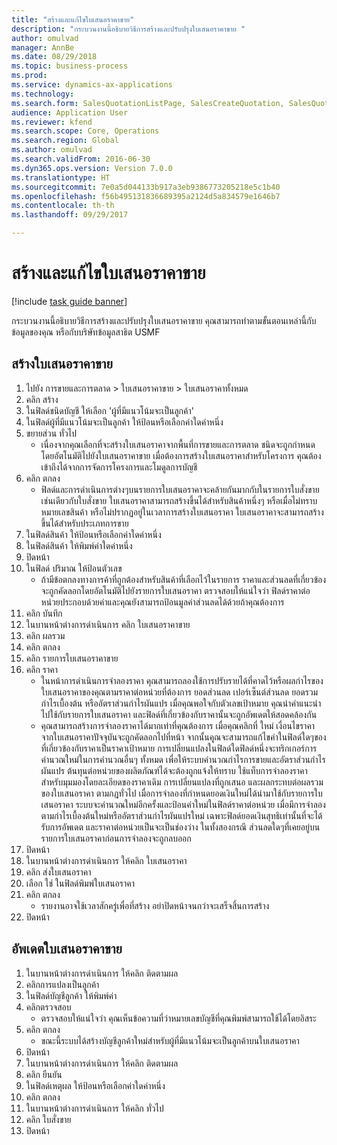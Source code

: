 ```yaml
--- 
title: "สร้างและแก้ไขใบเสนอราคาขาย"
description: "กระบวนงานนี้อธิบายวิธีการสร้างและปรับปรุงใบเสนอราคาขาย "
author: omulvad
manager: AnnBe
ms.date: 08/29/2018
ms.topic: business-process
ms.prod: 
ms.service: dynamics-ax-applications
ms.technology: 
ms.search.form: SalesQuotationListPage, SalesCreateQuotation, SalesQuotationTable, SalesQuotationTotals, SalesQuotationPriceSimulation, SalesQuotationEditLines, SrsReportViewerForm, smmSetNumSeqIfManual, CustTable, SalesTable
audience: Application User
ms.reviewer: kfend
ms.search.scope: Core, Operations
ms.search.region: Global
ms.author: omulvad
ms.search.validFrom: 2016-06-30
ms.dyn365.ops.version: Version 7.0.0
ms.translationtype: HT
ms.sourcegitcommit: 7e0a5d044133b917a3eb9386773205218e5c1b40
ms.openlocfilehash: f56b495131836689395a2124d5a834579e1646b7
ms.contentlocale: th-th
ms.lasthandoff: 09/29/2017

---
```

# <a name="create-and-edit-sales-quotations"></a>สร้างและแก้ไขใบเสนอราคาขาย

[!include [task guide banner](../../includes/task-guide-banner.md)]

กระบวนงานนี้อธิบายวิธีการสร้างและปรับปรุงใบเสนอราคาขาย  คุณสามารถทำตามขั้นตอนเหล่านี้กับข้อมูลของคุณ หรือกับบริษัทข้อมูลสาธิต USMF


## <a name="create-a-sales-quotation"></a>สร้างใบเสนอราคาขาย
1. ไปยัง การขายและการตลาด > ใบเสนอราคาขาย > ใบเสนอราคาทั้งหมด
2. คลิก สร้าง
3. ในฟิลด์ชนิดบัญชี ให้เลือก 'ผู้ที่มีแนวโน้มจะเป็นลูกค้า'
4. ในฟิลด์ผู้ที่มีแนวโน้มจะเป็นลูกค้า ให้ป้อนหรือเลือกค่าใดค่าหนึ่ง
5. ขยายส่วน ทั่วไป
    * เนื่องจากคุณเลือกที่จะสร้างใบเสนอราคาจากพื้นที่การขายและการตลาด ชนิดจะถูกกำหนดโดยอัตโนมัติไปยังใบเสนอราคาขาย เมื่อต้องการสร้างใบเสนอราคาสำหรับโครงการ คุณต้องเข้าถึงได้จากการจัดการโครงการและโมดูลการบัญชี   
6. คลิก ตกลง
    * ฟิลด์และการดำเนินการต่างๆบนรายการใบเสนอราคาจะคล้ายกันมากกับในรายการใบสั่งขาย    เช่นเดียวกับใบสั่งขาย ใบเสนอราคาสามารถสร้างขึ้นได้สำหรับสินค้าหนึ่งๆ หรือเมื่อไม่ทราบหมายเลขสินค้า หรือไม่ปรากฏอยู่ในเวลาการสร้างใบเสนอราคา ใบเสนอราคาจะสามารถสร้างขึ้นได้สำหรับประเภทการขาย  
7. ในฟิลด์สินค้า ให้ป้อนหรือเลือกค่าใดค่าหนึ่ง
8. ในฟิลด์สินค้า ให้พิมพ์ค่าใดค่าหนึ่ง
9. ปิดหน้า
10. ในฟิลด์ ปริมาณ ให้ป้อนตัวเลข
    * ถ้ามีข้อตกลงทางการค้าที่ถูกต้องสำหรับสินค้าที่เลือกไว้ในรายการ ราคาและส่วนลดที่เกี่ยวข้องจะถูกคัดลอกโดยอัตโนมัติไปยังรายการใบเสนอราคา  ตรวจสอบให้แน่ใจว่า ฟิลด์ราคาต่อหน่วยประกอบด้วยค่าและคุณยังสามารถป้อนมูลค่าส่วนลดได้ด้วยถ้าคุณต้องการ  
11. คลิก บันทึก
12. ในบานหน้าต่างการดำเนินการ คลิก ใบเสนอราคาขาย
13. คลิก ผลรวม
14. คลิก ตกลง
15. คลิก รายการใบเสนอราคาขาย
16. คลิก ราคา
    * ในหน้าการดำเนินการจำลองราคา คุณสามารถลองใช้การปรับรายได้ที่คาดไว้หรือผลกำไรของใบเสนอราคาของคุณตามราคาต่อหน่วยที่ต้องการ ยอดส่วนลด เปอร์เซ็นต์ส่วนลด ยอดรวม กำไรเบื้องต้น หรืออัตราส่วนกำไรผันแปร    เมื่อคุณพอใจกับตัวเลขเป้าหมาย คุณนำคำแนะนำไปใช้กับรายการใบเสนอราคา และฟิลด์ที่เกี่ยวข้องกับราคานั้นจะถูกอัพเดตให้สอดคล้องกัน  
    * คุณสามารถสร้างการจำลองราคาได้มากเท่าที่คุณต้องการ  เมื่อคุณคลิกที่ ใหม่ เงื่อนไขราคาจากใบเสนอราคาปัจจุบันจะถูกคัดลอกไปที่หน้า  จากนั้นคุุณจะสามารถแก้ไขค่าในฟิลด์ใดๆของที่เกี่ยวข้องกับราคาเป็นราคาเป้าหมาย  การเปลี่ยนแปลงในฟิลด์ใดฟิลด์หนึ่งจะทริกเกอร์การคำนวณใหม่ในการคำนวณอื่นๆ ทั้งหมด  เพื่อให้ระบบคำนวณกำไรการขายและอัตราส่วนกำไรผันแปร ต้นทุนต่อหน่วยของผลิตภัณฑ์ได้จะต้องถูกแจ้งให้ทราบ  ใช้แท็บการจำลองราคาสำหรับมุมมองโดยละเอียดของราคาเดิม การเปลี่ยนแปลงที่ถูกเสนอ และผลกระทบต่อผลรวมของใบเสนอราคา    ตามกฎทั่วไป เมื่อการจำลองที่กำหนดยอดเงินใหม่ได้นำมาใช้กับรายการใบเสนอราคา ระบบจะคำนวณใหม่อีกครั้งและป้อนค่าใหม่ในฟิลด์ราคาต่อหน่วย  เมื่อมีการจำลองตามกำไรเบื้องต้นใหม่หรืออัตราส่วนกำไรผันแปรใหม่ เฉพาะฟิลด์ยอดเงินสุทธิเท่านั้นที่จะได้รับการอัพเดต และราคาต่อหน่วยเป็นจะเป็นช่องว่าง  ในทั้งสองกรณี ส่วนลดใดๆที่เคยอยู่บนรายการใบเสนอราคาก่อนการจำลองจะถูกลบออก  
17. ปิดหน้า
18. ในบานหน้าต่างการดำเนินการ ให้คลิก ใบเสนอราคา
19. คลิก ส่งใบเสนอราคา
20. เลือก ใช่ ในฟิลด์พิมพ์ใบเสนอราคา
21. คลิก ตกลง
    * รายงานอาจใช้เวลาสักครู่เพื่อที่สร้าง  อย่าปิดหน้าจนกว่าจะเสร็จสิ้นการสร้าง  
22. ปิดหน้า

## <a name="update-a-sales-quotation"></a>อัพเดตใบเสนอราคาขาย
1. ในบานหน้าต่างการดำเนินการ ให้คลิก ติดตามผล
2. คลิกการแปลงเป็นลูกค้า
3. ในฟิลด์บัญชีลูกค้า ให้พิมพ์ค่า 
4. คลิกตรวจสอบ
    * ตรวจสอบให้แน่ใจว่า คุณเห็นข้อความที่ว่าหมายเลขบัญชีที่คุณพิมพ์สามารถใช้ได้โดยอิสระ  
5. คลิก ตกลง
    * ขณะนี้ระบบได้สร้างบัญชีลูกค้าใหม่สำหรับผู้ที่มีแนวโน้มจะเป็นลูกค้าบนใบเสนอราคา  
6. ปิดหน้า
7. ในบานหน้าต่างการดำเนินการ ให้คลิก ติดตามผล
8. คลิก ยืนยัน
9. ในฟิลด์เหตุผล ให้ป้อนหรือเลือกค่าใดค่าหนึ่ง
10. คลิก ตกลง
11. ในบานหน้าต่างการดำเนินการ ให้คลิก ทั่วไป
12. คลิก ใบสั่งขาย
13. ปิดหน้า


